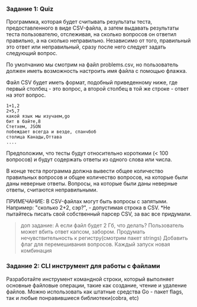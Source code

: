 ### Задание 1: Quiz

Программка, которая будет считывать результаты теста, предоставленного в виде CSV-файла, а затем выдавать результаты теста пользователю, отслеживая, на сколько вопросов он ответил правильно, а на сколько неправильно. Независимо от того, правильный это ответ или неправильный, сразу после него следует задать следующий вопрос.

По умолчанию мы смотрим на файл problems.csv, но пользователь должен иметь возможность настроить имя файла с помощью флажка.

Файл CSV будет иметь формат, подобный приведенному ниже, где первый столбец - это вопрос, а второй столбец в той же строке - ответ на этот вопрос.

```
1+1,2
2+5,7
какой язык мы изучаем,go
бит в байте,8
Стетхем, JSON
побеждает всегда и везде, спанчбоб
столица Канады,Оттава
....
```

Предположим, что тесты будут относительно короткими (< 100 вопросов) и будут содержать ответы из одного слова или числа.

В конце теста программа должна вывести общее количество правильных вопросов и общее количество вопросов, на которые были даны неверные ответы. Вопросы, на которые были даны неверные ответы, считаются неправильными.

ПРИМЕЧАНИЕ: В CSV-файлах могут быть вопросы с запятыми. Например: "сколько 2+2, сэр?",  - допустимая строка в CSV.
*Не пытайтесь писать свой собственный парсер CSV, за вас все придумали.

> доп задание:
А если файл будет 2 Гб, что делать?
Пользователь может вбить ответ капсом, забором. Продумать нечувствительность к регистру(смотрим пакет strings)
Добавить флаг для перемешивания вопросов. Каждый запуск новая комбинация

### Задание 2: CLI  инструмент для работы с файлами

Разработайте инструмент командной строки, который выполняет основные файловые операции, такие как создание, чтение и удаление файлов.
Можно использовать как штатные средства Go - пакет flags, так и любые понравившиеся библиотеки(cobra, etc)